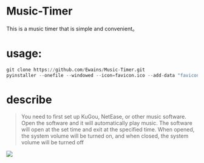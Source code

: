 # Music-Timer
This is a music timer that is simple and convenient。

# usage:
```python
git clone https://github.com/Ewains/Music-Timer.git
pyinstaller --onefile --windowed --icon=favicon.ico --add-data "favicon.ico;." .\play_music_v2.py
```


# describe
> You need to first set up KuGou, NetEase, or other music software. Open the software and it will automatically play music. The software will open at the set time and exit at the specified time. When opened, the system volume will be turned on, and when closed, the system volume will be turned off


![](http://cdn.ewain.top/blog/202412121733174.png)
